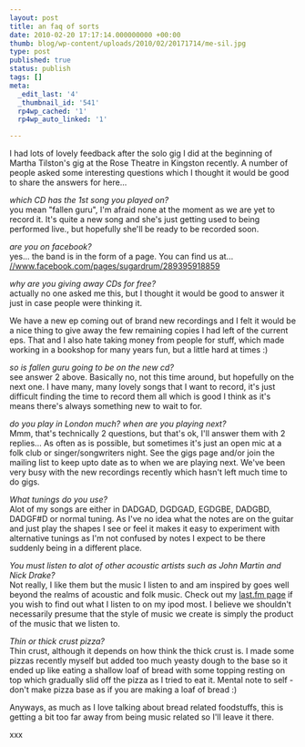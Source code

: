 ```yaml
---
layout: post
title: an faq of sorts
date: 2010-02-20 17:17:14.000000000 +00:00
thumb: blog/wp-content/uploads/2010/02/20171714/me-sil.jpg
type: post
published: true
status: publish
tags: []
meta:
  _edit_last: '4'
  _thumbnail_id: '541'
  rp4wp_cached: '1'
  rp4wp_auto_linked: '1'

---
```

<p>I had lots of lovely feedback after the solo gig I did at the beginning  of Martha Tilston's gig at the Rose Theatre in Kingston recently. A  number of people asked some interesting questions which I thought it  would be good to share the answers for here...</p>

<p><em>which CD has  the 1st song you played on?</em><br />
you mean "fallen guru", I'm afraid  none at the moment as we are yet to record it. It's quite a new song and  she's just getting used to being performed live., but hopefully she'll  be ready to be recorded soon.</p>
<p><em>are you on facebook?</em><br />
yes... the band is in the form of a page.  You can find us at...<br />
<a href="//www.facebook.com/pages/sugardrum/289395918859">//www.facebook.com/pages/sugardrum/289395918859</a></p>
<p><em>why  are you giving away CDs for free?</em><br />
actually no one asked me  this, but I thought it would be good to answer it just in case people  were thinking it.</p>
<p>We have a new ep coming out of brand new recordings  and I felt it would be a nice thing to give away the few remaining  copies I had left of the current eps. That and I also hate taking money  from people for stuff, which made working in a bookshop for many years  fun, but a little hard at times :)</p>
<p><em>so is fallen guru going to  be on the new cd?</em><br />
see answer 2 above. Basically no, not this  time around, but hopefully on the next one. I have many, many lovely  songs that I want to record, it's just difficult finding the time to  record them all which is good I think as it's means there's always  something new to wait to for.</p>
<p><em>do you play in London much?  when are you playing next?</em><br />
Mmm, that's technically 2 questions,  but that's ok, I'll answer them with 2 replies... As often as is  possible, but sometimes it's just an open mic at a folk club or  singer/songwriters night. See the gigs page and/or join the mailing list  to keep upto date as to when we are playing next. We've been very busy  with the new recordings recently which hasn't left much time to do gigs.</p>
<p><em>What tunings do you use?</em><br />
Alot of my songs are  either in DADGAD, DGDGAD, EGDGBE, DADGBD, DADGF#D or normal tuning. As  I've no idea what the notes are on the guitar and just play the shapes I  see or feel it makes it easy to experiment with alternative tunings as  I'm not confused by notes I expect to be there suddenly being in a  different place.</p>
<p><em>You must listen to alot of other acoustic  artists such as John Martin and Nick Drake?</em><br />
Not really, I like  them but the music I listen to and am inspired by goes well beyond the  realms of acoustic and folk music. Check out my <a href="//www.last.fm/user/sugardrum">last.fm page</a> if you wish to  find out what I listen to on my ipod most. I believe we shouldn't  necessarily presume that the style of music we create is simply the  product of the music that we listen to.</p>
<p><em>Thin or thick crust  pizza?</em><br />
Thin crust, although it depends on how think the thick  crust is. I made some pizzas recently myself but added too much yeasty  dough to the base so it ended up like eating a shallow loaf of bread  with some topping resting on top which gradually slid off the pizza as I  tried to eat it. Mental note to self - don't make pizza base as if you  are making a loaf of bread :)</p>
<p>Anyways, as much as I love talking  about bread related foodstuffs, this is getting a bit too far away from  being music related so I'll leave it there.</p>
<p>xxx</p>

